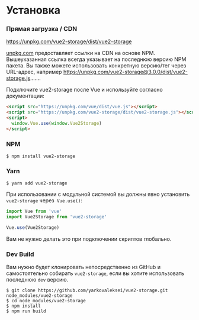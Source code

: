 # Установка

### Прямая загрузка / CDN

https://unpkg.com/vue2-storage/dist/vue2-storage

[unpkg.com](https://unpkg.com) предоставляет ссылки на CDN на основе NPM. Вышеуказанная ссылка всегда указывает на последнюю версию NPM пакета. Вы также можете использовать конкретную версию/тег через URL-адрес, например https://unpkg.com/vue2-storage@3.0.0/dist/vue2-storage.js.......

Подключите vue2-storage после Vue и используйте согласно документации:

```html
<script src="https://unpkg.com/vue/dist/vue.js"></script>
<script src="https://unpkg.com/vue2-storage/dist/vue2-storage.js"></script>
<script>
  window.Vue.use(window.Vue2Storage)
</script>
```

### NPM

    $ npm install vue2-storage

### Yarn

    $ yarn add vue2-storage

При использовании с модульной системой вы должны явно установить `vue2-storage` через` Vue.use()`:

```javascript
import Vue from 'vue'
import Vue2Storage from 'vue2-storage'

Vue.use(Vue2Storage)
```

Вам не нужно делать это при подключении скриптов глобально.

### Dev Build

Вам нужно будет клонировать непосредственно из GitHub и самостоятельно собирать `vue2-storage`, если
вы хотите использовать последнюю `dev` версию.

    $ git clone https://github.com/yarkovaleksei/vue2-storage.git node_modules/vue2-storage
    $ cd node_modules/vue2-storage
    $ npm install
    $ npm run build
